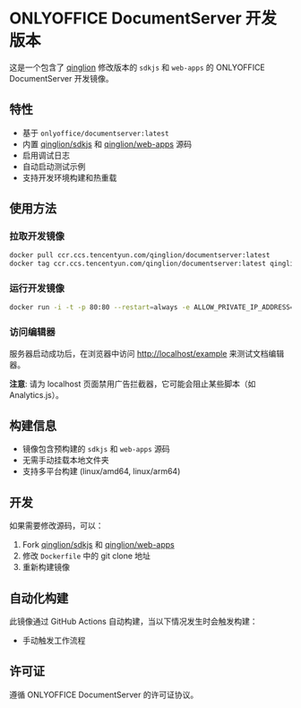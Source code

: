 # ONLYOFFICE DocumentServer 开发版本

这是一个包含了 [qinglion](https://github.com/qinglion) 修改版本的 `sdkjs` 和 `web-apps` 的 ONLYOFFICE DocumentServer 开发镜像。

## 特性

- 基于 `onlyoffice/documentserver:latest`
- 内置 [qinglion/sdkjs](https://github.com/qinglion/sdkjs) 和 [qinglion/web-apps](https://github.com/qinglion/web-apps) 源码
- 启用调试日志
- 自动启动测试示例
- 支持开发环境构建和热重载

## 使用方法

### 拉取开发镜像

```bash
docker pull ccr.ccs.tencentyun.com/qinglion/documentserver:latest
docker tag ccr.ccs.tencentyun.com/qinglion/documentserver:latest qinglion-documentserver
```

### 运行开发镜像

```bash
docker run -i -t -p 80:80 --restart=always -e ALLOW_PRIVATE_IP_ADDRESS=true qinglion-documentserver
```

### 访问编辑器

服务器启动成功后，在浏览器中访问 [http://localhost/example](http://localhost/example) 来测试文档编辑器。

**注意**: 请为 localhost 页面禁用广告拦截器，它可能会阻止某些脚本（如 Analytics.js）。

## 构建信息

- 镜像包含预构建的 `sdkjs` 和 `web-apps` 源码
- 无需手动挂载本地文件夹
- 支持多平台构建 (linux/amd64, linux/arm64)

## 开发

如果需要修改源码，可以：

1. Fork [qinglion/sdkjs](https://github.com/qinglion/sdkjs) 和 [qinglion/web-apps](https://github.com/qinglion/web-apps)
2. 修改 `Dockerfile` 中的 git clone 地址
3. 重新构建镜像

## 自动化构建

此镜像通过 GitHub Actions 自动构建，当以下情况发生时会触发构建：

- 手动触发工作流程

## 许可证

遵循 ONLYOFFICE DocumentServer 的许可证协议。 